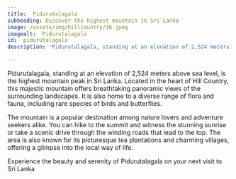 ```yaml
---
title:  Pidurutalagala
subheading: Discover the highest mountain in Sri Lanka
image: /assets/img/hillcountry/16.jpeg
imagealt:  Pidurutalagala
id:  pidurutalagala
description: 'Pidurutalagala, standing at an elevation of 2,524 meters above sea level, is the highest mountain peak in Sri Lanka'

---
```

Pidurutalagala, standing at an elevation of 2,524 meters above sea level, is the highest mountain peak in Sri Lanka. Located in the heart of Hill Country, this majestic mountain offers breathtaking panoramic views of the surrounding landscapes. It is also home to a diverse range of flora and fauna, including rare species of birds and butterflies.

The mountain is a popular destination among nature lovers and adventure seekers alike. You can hike to the summit and witness the stunning sunrise or take a scenic drive through the winding roads that lead to the top. The area is also known for its picturesque tea plantations and charming villages, offering a glimpse into the local way of life.

Experience the beauty and serenity of Pidurutalagala on your next visit to Sri Lanka
